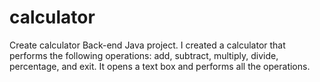 # calculator
Create calculator
Back-end Java project.
I created a calculator that performs the following operations: add, subtract, multiply, divide, percentage, and exit. It opens a text box and performs all the operations.

